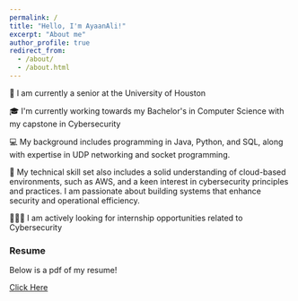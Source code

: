 ```yaml
---
permalink: /
title: "Hello, I'm AyaanAli!"
excerpt: "About me"
author_profile: true
redirect_from: 
  - /about/
  - /about.html
---
```


🏫 I am currently a senior at the University of Houston

🎓 I'm currently working towards my Bachelor's in Computer Science with my capstone in Cybersecurity

💻 My background includes programming in Java, Python, and SQL, along with expertise in UDP networking and socket programming.

🛜 My technical skill set also includes a solid understanding of cloud-based environments, such as AWS, and a keen interest in cybersecurity principles and practices. I am passionate about building systems that enhance security and operational efficiency.

👨🏻‍💻 I am actively looking for internship opportunities related to Cybersecurity



### Resume


Below is a pdf of my resume!

[Click Here](AyaanAli_Lakhani_Latex_resume.pdf)



